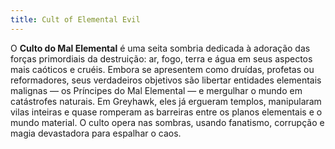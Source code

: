 ```yaml
---
title: Cult of Elemental Evil
---
```

O **Culto do Mal Elemental** é uma seita sombria dedicada à adoração das forças primordiais da destruição: ar, fogo, terra e água em seus aspectos mais caóticos e cruéis. Embora se apresentem como druídas, profetas ou reformadores, seus verdadeiros objetivos são libertar entidades elementais malignas — os Príncipes do Mal Elemental — e mergulhar o mundo em catástrofes naturais. Em Greyhawk, eles já ergueram templos, manipularam vilas inteiras e quase romperam as barreiras entre os planos elementais e o mundo material. O culto opera nas sombras, usando fanatismo, corrupção e magia devastadora para espalhar o caos.